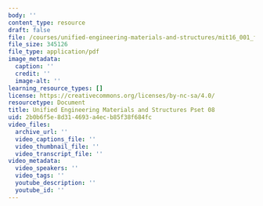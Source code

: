 ```yaml
---
body: ''
content_type: resource
draft: false
file: /courses/unified-engineering-materials-and-structures/mit16_001_f21_pset08.pdf
file_size: 345126
file_type: application/pdf
image_metadata:
  caption: ''
  credit: ''
  image-alt: ''
learning_resource_types: []
license: https://creativecommons.org/licenses/by-nc-sa/4.0/
resourcetype: Document
title: Unified Engineering Materials and Structures Pset 08
uid: 2b0b6f5e-8d31-4693-a4ec-b85f38f684fc
video_files:
  archive_url: ''
  video_captions_file: ''
  video_thumbnail_file: ''
  video_transcript_file: ''
video_metadata:
  video_speakers: ''
  video_tags: ''
  youtube_description: ''
  youtube_id: ''
---
```

